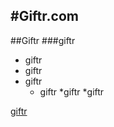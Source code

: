 #Giftr.com
---


##Giftr
###giftr

* giftr
* giftr
* giftr
  * giftr
  *giftr
  *giftr

[giftr](https://github.com/davschne/giftr)
